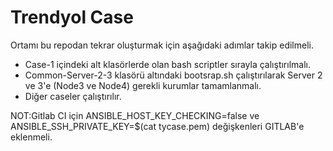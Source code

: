 # Trendyol Case

Ortamı bu repodan tekrar oluşturmak için aşağıdaki adımlar takip edilmeli.

  - Case-1 içindeki alt klasörlerde olan bash scriptler sırayla çalıştırılmalı.
  - Common-Server-2-3 klasörü altındaki bootsrap.sh çalıştırılarak Server 2 ve 3'e (Node3 ve Node4) gerekli kurumlar tamamlanmalı.
  - Diğer caseler çalıştırılır.
  
NOT:Gitlab CI için ANSIBLE_HOST_KEY_CHECKING=false ve ANSIBLE_SSH_PRIVATE_KEY=$(cat tycase.pem) değişkenleri GITLAB'e eklenmeli.
